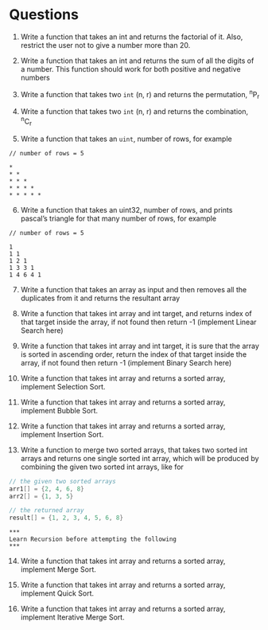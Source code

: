 # Questions

1. Write a function that takes an int and returns the factorial of it. Also, restrict the user not to give a number more than 20.

2. Write a function that takes an int and returns the sum of all the digits of a number. This function should work for both positive and negative numbers

3. Write a function that takes two `int` (n, r) and returns the permutation, <sup>n</sup>P<sub>r</sub>

4. Write a function that takes two `int` (n, r) and returns the combination, <sup>n</sup>C<sub>r</sub> 

5. Write a function that takes an `uint`, number of rows, for example
```
// number of rows = 5

*
* *
* * *
* * * *
* * * * *
```

6. Write a function that takes an uint32, number of rows, and prints pascal’s triangle for that many number of rows, for example
```
// number of rows = 5

1
1 1
1 2 1
1 3 3 1
1 4 6 4 1
```

7. Write a function that takes an array as input and then removes all the duplicates from it and returns the resultant array


8. Write a function that takes int array and int target, and returns index of that target inside the array, if not found then return -1 (implement Linear Search here)


9. Write a function that takes int array and int target, it is sure that the array is sorted in ascending order, return the index of that target inside the array, if not found then return -1 (implement Binary Search here)

10. Write a function that takes int array and returns a sorted array, implement Selection Sort.

11. Write a function that takes int array and returns a sorted array, implement Bubble Sort.

12. Write a function that takes int array and returns a sorted array, implement Insertion Sort.

13. Write a function to merge two sorted arrays, that takes two sorted int arrays and returns one single sorted int array, which will be produced by combining the given two sorted int arrays, like for

```cpp
// the given two sorted arrays
arr1[] = {2, 4, 6, 8}
arr2[] = {1, 3, 5}

// the returned array
result[] = {1, 2, 3, 4, 5, 6, 8}
```

    *** 
    Learn Recursion before attempting the following 
    ***

14. Write a function that takes int array and returns a sorted array, implement Merge Sort.

15. Write a function that takes int array and returns a sorted array, implement Quick Sort.

16. Write a function that takes int array and returns a sorted array, implement Iterative Merge Sort.

